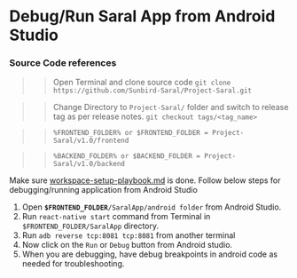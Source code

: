 # Debug/Run Saral App from Android Studio



### Source Code references

> > Open Terminal and clone source code `git clone https://github.com/Sunbird-Saral/Project-Saral.git`

> > Change Directory to `Project-Saral/` folder and switch to release tag as per release notes. `git checkout tags/<tag_name>`

> > `%FRONTEND_FOLDER% or $FRONTEND_FOLDER = Project-Saral/v1.0/frontend`

> > `%BACKEND_FOLDER% or $BACKEND_FOLDER = Project-Saral/v1.0/backend`

Make sure [workspace-setup-playbook.md](workspace-setup-playbook.md "mention") is done. Follow below steps for debugging/running application from Android Studio

1. Open **`$FRONTEND_FOLDER`**`/SaralApp/android folder` from Android Studio.
2. Run `react-native start` command from Terminal in `$FRONTEND_FOLDER/SaralApp` directory.
3. Run `adb reverse tcp:8081 tcp:8081` from another terminal
4. Now click on the `Run` or `Debug` button from Android studio.
5. When you are debugging, have debug breakpoints in android code as needed for troubleshooting.
